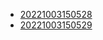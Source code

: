 - [20221003150528](/zet/20221003150528/README.md)
- [20221003150529](/zet/20221003150529/README.md)
